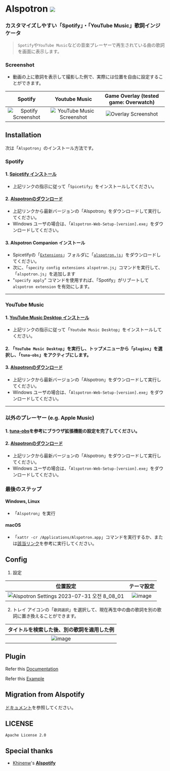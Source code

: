 # Alspotron <a href="https://github.com/organization/alspotron/releases/latest"><img src="https://img.shields.io/github/downloads/organization/alspotron/total.svg"/></a>

### カスタマイズしやすい「Spotify」・「YouTube Music」歌詞インジケータ

> `Spotify`や`YouTube Music`などの音楽プレーヤーで再生されている曲の歌詞を画面に表示します。

### Screenshot

-   動画の上に歌詞を表示して撮影した例で、実際には位置を自由に設定することができます。

|                        Spotify                         |                                                        Youtube Music                                                        |                                         Game Overlay (tested game: Overwatch)                                         |
|:------------------------------------------------------:|:---------------------------------------------------------------------------------------------------------------------------:|:---------------------------------------------------------------------------------------------------------------------:|
| ![Spotify Screenshot](https://i.imgur.com/0JJMhaU.png) | ![YouTube Music Screenshot](https://github.com/organization/alspotron/assets/16558115/fc22323e-d0b2-4abc-882e-2281c13f4cf4) | ![Overlay Screenshot](https://github.com/organization/alspotron/assets/16558115/7bb95071-b8f7-45e1-af59-02e1586d5dcc) |

## Installation

次は「`Alspotron`」のインストール方法です。

### Spotify

#### 1.  [Spicetify インストール](https://github.com/khanhas/spicetify-cli)

  -   上記リンクの指示に従って「`Spicetify`」をインストールしてください。

#### 2.  [Alspotronのダウンロード](https://github.com/organization/alspotron/releases)

  -   上記リンクから最新バージョンの「Alspotron」をダウンロードして実行してください。
  -   Windows ユーザの場合は、「`Alspotron-Web-Setup-[version].exe`」をダウンロードしてください。

#### 3.  Alspotron Companion インストール

  -   Spicetifyの「[`Extensions`](https://spicetify.app/docs/advanced-usage/extensions/)」フォルダに「[`alspotron.js`](https://powernukkit.github.io/DownGit/#/home?directFile=1&url=https://github.com/organization/alspotron/blob/master/extensions/alspotron.js)」をダウンロードしてください。
  -   次に、「`specity config extensions alspotron.js`」コマンドを実行して、「`alspotron.js`」を追加します
  -   "`specify apply`" コマンドを使用すれば、「Spotify」がリブートして `alspotron extension` を有効にします。

---

### YouTube Music

#### 1.  [YouTube Music Desktop インストール](https://github.com/th-ch/youtube-music/releases)

  -   上記リンクの指示に従って「`Youtube Music Desktop`」をインストールしてください。

#### 2.  「`YouTube Music Desktop`」を実行し、トップメニューから「`plugins`」を選択し、「`tuna-obs`」をアクティブにします。

#### 3.  [Alspotronのダウンロード](https://github.com/organization/alspotron/releases)

-   上記リンクから最新バージョンの「Alspotron」をダウンロードして実行してください。
-   Windows ユーザの場合は、「`Alspotron-Web-Setup-[version].exe`」をダウンロードしてください。

---

### 以外のプレーヤー (e.g. Apple Music)

#### 1.  [tuna-obs](https://github.com/univrsal/tuna)を参考にブラウザ拡張機能の設定を完了してください。
#### 2.  [Alspotronのダウンロード](https://github.com/organization/alspotron/releases)
  -   上記リンクから最新バージョンの「Alspotron」をダウンロードして実行してください。
  -   Windows ユーザの場合は、「`Alspotron-Web-Setup-[version].exe`」をダウンロードしてください。

### 最後のステップ

#### Windows, Linux

-   「`Alspotron`」を実行

#### macOS

-   「`xattr -cr /Applications/Alspotron.app`」コマンドを実行するか、または[該当リンク](https://iboysoft.com/jp/news/app-is-damaged-and-cannot-be-opened.html)を参考に実行してください。

## Config

1.  設定

|                                                   位置設定                                                   |                                                  テーマ設定                                                   |
|:--------------------------------------------------------------------------------------------------------:|:--------------------------------------------------------------------------------------------------------:|
| ![Alspotron Settings 2023-07-31 오전 8_08_01](https://github.com/organization/alspotron/assets/16558115/66ddaf45-e46a-47da-b474-b67420300c29) | ![image](https://github.com/organization/alspotron/assets/16558115/46bfb308-8821-414e-a57c-e875ebe8fc99) |

2.  トレイ アイコンの「`歌詞選択`」を選択して、現在再生中の曲の歌詞を別の歌詞に置き換えることができます。

|                                          タイトルを検索した後、別の歌詞を適用した例                                           |
|:--------------------------------------------------------------------------------------------------------:|
| ![image](https://github.com/organization/alspotron/assets/16558115/9a28d479-b59d-4ea8-8564-4694dde5157a) |

## Plugin
Refer this [Documentation](https://github.com/organization/alspotron/wiki/Plugin)

Refer this [Example](https://github.com/organization/alspotron/tree/master/example/alspotron-plugin)

## Migration from Alspotify

[ドキュメント](https://github.com/organization/alspotron/blob/master/MIGRATION_FROM_ALSPOTIFY.md)を参照してください。

## LICENSE

`Apache License 2.0`

## Special thanks

-   [Khinenw](https://github.com/HelloWorld017)'s **[Alspotify](https://github.com/HelloWorld017/alspotify)**

